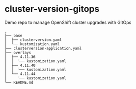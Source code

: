 # cluster-version-gitops

Demo repo to manage OpenShift cluster upgrades with GitOps

```
.
├── base
│  ├── clusterversion.yaml
│  └── kustomization.yaml
├── clusterversion-application.yaml
├── overlays
│  ├── 4.11.36
│  │  └── kustomization.yaml
│  ├── 4.11.40
│  │  └── kustomization.yaml
│  └── 4.11.44
│     └── kustomization.yaml
└── README.md
```
